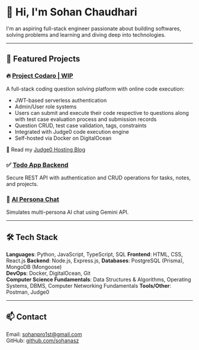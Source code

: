 # 👋 Hi, I'm Sohan Chaudhari

I'm an aspiring full-stack engineer passionate about building softwares, solving problems and learning and diving deep into technologies.

---

## 🚀 Featured Projects

### 🔥 [Project Codaro | WIP](https://github.com/sohanasz/Codaro)
A full-stack coding question solving platform with online code execution:
- JWT-based serverless authentication
- Admin/User role systems
- Users can submit and execute their code respective to questions along with test case evaluation process and submission records
- Question CRUD, test case validation, tags, constraints
- Integrated with Judge0 code execution engine
- Self-hosted via Docker on DigitalOcean

🔗 Read my [Judge0 Hosting Blog](https://sohanasz.hashnode.dev/how-to-self-host-judge0-complete-guide-with-debugging)

### ✅ [Todo App Backend](https://github.com/sohanasz/Todo-Note-Taking-Application-Backend)
Secure REST API with authentication and CRUD operations for tasks, notes, and projects.

### 🤖 [AI Persona Chat](https://github.com/sohanasz/AI-SIMULATED-PERSONA)
Simulates multi-persona AI chat using Gemini API.

---

## 🛠 Tech Stack
**Languages**: Python, JavaScript, TypeScript, SQL 
**Frontend**: HTML, CSS, React.js
**Backend**: Node.js, Express.js, 
**Databases**: PostgreSQL (Prisma), MongoDB (Mongoose)  
**DevOps**: Docker, DigitalOcean, Git  
**Computer Science Fundamentals**: Data Structures & Algorithms, Operating Systems, DBMS, Computer Networking Fundamentals
**Tools/Other**: Postman, Judge0

---

## 📫 Contact
Email: [sohanpro1st@gmail.com](mailto:sohanpro1st@gmail.com)  
GitHub: [github.com/sohanasz](https://github.com/sohanasz)

